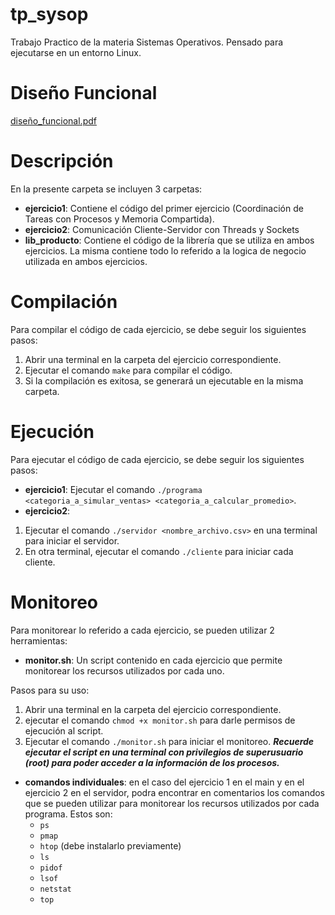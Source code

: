 # tp_sysop
Trabajo Practico de la materia Sistemas Operativos. Pensado para ejecutarse en un entorno Linux.

# Diseño Funcional
[diseño_funcional.pdf](https://github.com/user-attachments/files/20559192/diseno_funcional.pdf)

# Descripción
En la presente carpeta se incluyen 3 carpetas:
- **ejercicio1**: Contiene el código del primer ejercicio (Coordinación de Tareas con Procesos y Memoria Compartida).
- **ejercicio2**: Comunicación Cliente-Servidor con Threads y Sockets
- **lib_producto**: Contiene el código de la librería que se utiliza en ambos ejercicios. La misma contiene todo lo referido a la logica de negocio utilizada en ambos ejercicios.

# Compilación
Para compilar el código de cada ejercicio, se debe seguir los siguientes pasos:
1. Abrir una terminal en la carpeta del ejercicio correspondiente.
2. Ejecutar el comando `make` para compilar el código.
3. Si la compilación es exitosa, se generará un ejecutable en la misma carpeta.

# Ejecución
Para ejecutar el código de cada ejercicio, se debe seguir los siguientes pasos:
- **ejercicio1**: Ejecutar el comando `./programa <categoria_a_simular_ventas> <categoria_a_calcular_promedio>`.
- **ejercicio2**: 
 1. Ejecutar el comando `./servidor <nombre_archivo.csv>` en una terminal para iniciar el servidor.
 2. En otra terminal, ejecutar el comando `./cliente` para iniciar cada cliente.

 # Monitoreo
 Para monitorear lo referido a cada ejercicio, se pueden utilizar 2 herramientas:
 - **monitor.sh**: Un script contenido en cada ejercicio que permite monitorear los recursos utilizados por cada uno.

 Pasos para su uso:
 1. Abrir una terminal en la carpeta del ejercicio correspondiente.
 2. ejecutar el comando `chmod +x monitor.sh` para darle permisos de ejecución al script.
 3. Ejecutar el comando `./monitor.sh` para iniciar el monitoreo.
 ***Recuerde ejecutar el script en una terminal con privilegios de superusuario (root) para poder acceder a la información de los procesos.***

 - **comandos individuales**: en el caso del ejercicio 1 en el main y en el ejercicio 2 en el servidor, podra encontrar en comentarios los comandos que se pueden utilizar para monitorear los recursos utilizados por cada programa. 
 Estos son:
    - `ps`
    - `pmap`
    - `htop` (debe instalarlo previamente)
    - `ls`
    - `pidof`
    - `lsof`
    - `netstat`
    - `top`
